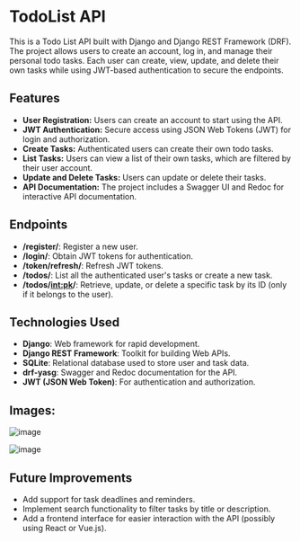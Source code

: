 # TodoList API

This is a Todo List API built with Django and Django REST Framework (DRF). The project allows users to create an account, log in, and manage their personal todo tasks. Each user can create, view, update, and delete their own tasks while using JWT-based authentication to secure the endpoints.

## Features

- **User Registration:** Users can create an account to start using the API.
- **JWT Authentication:** Secure access using JSON Web Tokens (JWT) for login and authorization.
- **Create Tasks:** Authenticated users can create their own todo tasks.
- **List Tasks:** Users can view a list of their own tasks, which are filtered by their user account.
- **Update and Delete Tasks:** Users can update or delete their tasks.
- **API Documentation:** The project includes a Swagger UI and Redoc for interactive API documentation.

## Endpoints

- **/register/**: Register a new user.
- **/login/**: Obtain JWT tokens for authentication.
- **/token/refresh/**: Refresh JWT tokens.
- **/todos/**: List all the authenticated user's tasks or create a new task.
- **/todos/<int:pk>/**: Retrieve, update, or delete a specific task by its ID (only if it belongs to the user).

## Technologies Used

- **Django**: Web framework for rapid development.
- **Django REST Framework**: Toolkit for building Web APIs.
- **SQLite**: Relational database used to store user and task data.
- **drf-yasg**: Swagger and Redoc documentation for the API.
- **JWT (JSON Web Token)**: For authentication and authorization.

## Images:

![image](https://github.com/user-attachments/assets/beed9f8a-b384-4a6a-ba30-b8a08fb55abe)

![image](https://github.com/user-attachments/assets/adfde247-309c-43c3-b463-2b8ee81f173c)



## Future Improvements

- Add support for task deadlines and reminders.
- Implement search functionality to filter tasks by title or description.
- Add a frontend interface for easier interaction with the API (possibly using React or Vue.js).
